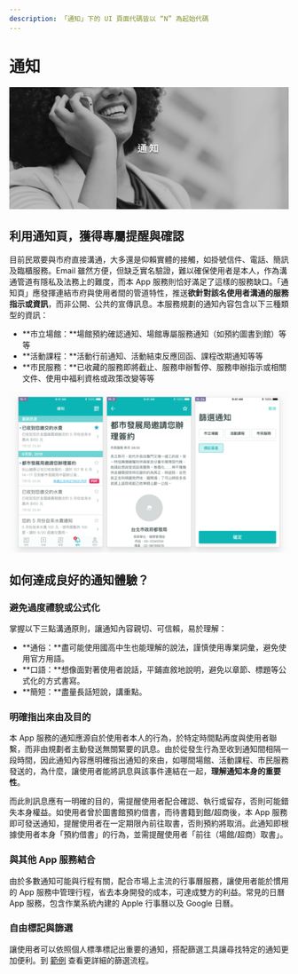 ```yaml
---
description: 「通知」下的 UI 頁面代碼皆以 “N” 為起始代碼
---
```


# 通知

![](../.gitbook/assets/notification-scene.png)

## 利用通知頁，獲得專屬提醒與確認

目前民眾要與市府直接溝通，大多還是仰賴實體的接觸，如掛號信件、電話、簡訊及臨櫃服務。Email 雖然方便，但缺乏實名驗證，難以確保使用者是本人，作為溝通管道有隱私及法務上的難度，而本 App 服務則恰好滿足了這樣的服務缺口。「通知頁」應發揮連結市府與使用者間的管道特性，推送**欲針對該名使用者溝通的服務指示或資訊**，而非公開、公共的宣傳訊息。本服務規劃的通知內容包含以下三種類型的資訊：

* **市立場館：**場館預約確認通知、場館專屬服務通知（如預約圖書到館）等等
* **活動課程：**活動行前通知、活動結束反應回函、課程改期通知等等
* **市民服務：**已收藏的服務即將截止、服務申辦暫停、服務申辦指示或相關文件、使用中福利資格或政策改變等等

![](../.gitbook/assets/notification-n.png)

## 如何達成良好的通知體驗？

### 避免過度禮貌或公式化

掌握以下三點溝通原則，讓通知內容親切、可信賴，易於理解：

* **通俗：**盡可能使用國高中生也能理解的說法，謹慎使用專業詞彙，避免使用官方用語。
* **口語：**想像面對著使用者說話，平鋪直敘地說明，避免以章節、標題等公式化的方式書寫。
* **簡短：**盡量長話短說，講重點。

### 明確指出來由及目的

本 App 服務的通知應源自於使用者本人的行為，於特定時間點再度與使用者聯繫，而非由規劃者主動發送無關緊要的訊息。由於從發生行為至收到通知間相隔一段時間，因此通知內容應明確指出通知的來由，如哪間場館、活動課程、市民服務發送的，為什麼，讓使用者能將訊息與該事件連結在一起，**理解通知本身的重要性**。

而此則訊息應有一明確的目的，需提醒使用者配合確認、執行或留存，否則可能錯失本身權益。如使用者曾於圖書館預約借書，而待書籍到館/超商後，本 App 服務即可發送通知，提醒使用者在一定期限內前往取書，否則預約將取消。此通知即根據使用者本身「預約借書」的行為，並需提醒使用者「前往（場館/超商）取書」。

### 與其他 App 服務結合

由於多數通知可能與行程有關，配合市場上主流的行事曆服務，讓使用者能於慣用的 App 服務中管理行程，省去本身開發的成本，可達成雙方的利益。常見的日曆 App 服務，包含作業系統內建的 Apple 行事曆以及 Google 日曆。

### 自由標記與篩選

讓使用者可以依照個人標準標記出重要的通知，搭配篩選工具讓尋找特定的通知更加便利。到 [範例](../showcase/sou-ji-pai-xu.md#ru-he-hang) 查看更詳細的篩選流程。

